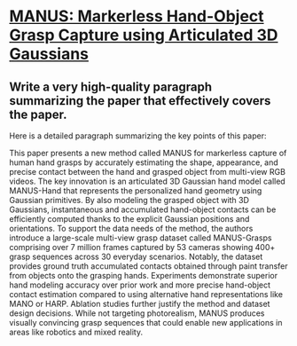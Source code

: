 # [MANUS: Markerless Hand-Object Grasp Capture using Articulated 3D   Gaussians](https://arxiv.org/abs/2312.02137)

## Write a very high-quality paragraph summarizing the paper that effectively covers the paper.

 Here is a detailed paragraph summarizing the key points of this paper:

This paper presents a new method called MANUS for markerless capture of human hand grasps by accurately estimating the shape, appearance, and precise contact between the hand and grasped object from multi-view RGB videos. The key innovation is an articulated 3D Gaussian hand model called MANUS-Hand that represents the personalized hand geometry using Gaussian primitives. By also modeling the grasped object with 3D Gaussians, instantaneous and accumulated hand-object contacts can be efficiently computed thanks to the explicit Gaussian positions and orientations. To support the data needs of the method, the authors introduce a large-scale multi-view grasp dataset called MANUS-Grasps comprising over 7 million frames captured by 53 cameras showing 400+ grasp sequences across 30 everyday scenarios. Notably, the dataset provides ground truth accumulated contacts obtained through paint transfer from objects onto the grasping hands. Experiments demonstrate superior hand modeling accuracy over prior work and more precise hand-object contact estimation compared to using alternative hand representations like MANO or HARP. Ablation studies further justify the method and dataset design decisions. While not targeting photorealism, MANUS produces visually convincing grasp sequences that could enable new applications in areas like robotics and mixed reality.
